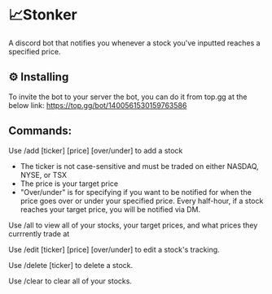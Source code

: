# 📈Stonker

A discord bot that notifies you whenever a stock you've inputted reaches a specified price.

## ⚙️ Installing

To invite the bot to your server the bot, you can do it from top.gg at the below link:
https://top.gg/bot/1400561530159763586

## Commands:

Use /add [ticker] [price] [over/under] to add a stock

- The ticker is not case-sensitive and must be traded on either NASDAQ, NYSE, or TSX
- The price is your target price
- "Over/under" is for specifying if you want to be notified for when the price goes over or under your specified price. 
Every half-hour, if a stock reaches your target price, you will be notified via DM.

Use /all to view all of your stocks, your target prices, and what prices they currrently trade at

Use /edit [ticker] [price] [over/under] to edit a stock's tracking.

Use /delete [ticker] to delete a stock. 

Use /clear to clear all of your stocks.



